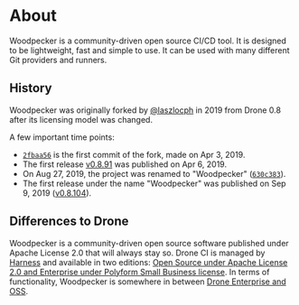 # About

Woodpecker is a community-driven open source CI/CD tool. It is designed to be lightweight, fast and simple to use. It can be used with many different Git providers and runners.

## History

Woodpecker was originally forked by [@laszlocph](https://github.com/laszlocph) in 2019 from Drone 0.8 after its licensing model was changed.

A few important time points:

- [`2fbaa56`](https://github.com/woodpecker-ci/woodpecker/commit/2fbaa56eee0f4be7a3ca4be03dbd00c1bf5d1274) is the first commit of the fork, made on Apr 3, 2019.
- The first release [v0.8.91](https://github.com/woodpecker-ci/woodpecker/releases/tag/v0.8.91) was published on Apr 6, 2019.
- On Aug 27, 2019, the project was renamed to "Woodpecker" ([`630c383`](https://github.com/woodpecker-ci/woodpecker/commit/630c383181b10c4ec375e500c812c4b76b3c52b8)).
- The first release under the name "Woodpecker" was published on Sep 9, 2019 ([v0.8.104](https://github.com/woodpecker-ci/woodpecker/releases/tag/v0.8.104)).

## Differences to Drone

Woodpecker is a community-driven open source software published under Apache License 2.0 that will always stay so. Drone CI is managed by [Harness](https://harness.io/) and available in two editions: [Open Source under Apache License 2.0 and Enterprise under Polyform Small Business license](https://docs.drone.io/enterprise/#is-drone-open-source). In terms of functionality, Woodpecker is somewhere in between [Drone Enterprise and OSS](https://docs.drone.io/enterprise/#what-is-the-difference-between-open-source-and-enterprise).
